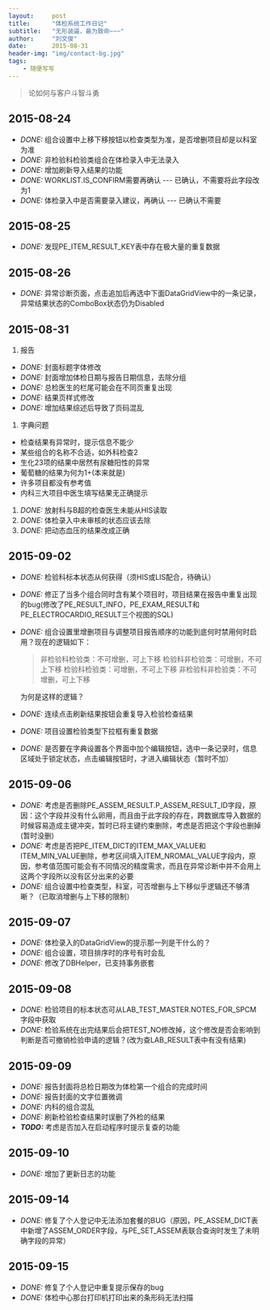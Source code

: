 ```yaml
---
layout:     post
title:      "体检系统工作日记"
subtitle:   "无形装逼，最为致命~~~"
author:     "刘文俊"
date:       2015-08-31
header-img: "img/contact-bg.jpg"
tags:
    - 随便写写
---
```


> 论如何与客户斗智斗勇

2015-08-24
--------------------------------------------------------------------
 - *DONE:* 组合设置中上移下移按钮以检查类型为准，是否增删项目却是以科室为准
 - *DONE:* 非检验科检验类组合在体检录入中无法录入
 - *DONE:* 增加刷新导入结果的功能
 - *DONE:* WORKLIST.IS_CONFIRM需要再确认 --- 已确认，不需要将此字段改为1
 - *DONE:* 体检录入中是否需要录入建议，再确认 --- 已确认不需要

<!-- more -->

2015-08-25
---------------------------------------------------------------------
 - *DONE:* 发现PE_ITEM_RESULT_KEY表中存在极大量的重复数据

2015-08-26
--------------------------------------------------------------------
 - *DONE:* 异常诊断页面，点击追加后再选中下面DataGridView中的一条记录，异常结果状态的ComboBox状态仍为Disabled

2015-08-31
-----------------------------------------------------------------
 1. 报告
  - *DONE:* 封面标题字体修改
  - *DONE:* 封面增加体检日期与报告日期信息，去除分组
  - *DONE:* 总检医生的栏尾可能会在不同页重复出现
  - *DONE:* 结果页样式修改
  - *DONE:* 增加结果综述后导致了页码混乱
 1. 字典问题
  - 检查结果有异常时，提示信息不能少
  - 某些组合的名称不合适，如外科检查2
  - 生化23项的结果中居然有尿糖阳性的异常
  - 葡萄糖的结果为何为1+(本来就是)
  - 许多项目都没有参考值
  - 内科三大项目中医生填写结果无正确提示
 1. *DONE:* 放射科与B超的检查医生未能从HIS读取
 1. *DONE:* 体检录入中未审核的状态应该去除
 1. *DONE:* 把动态血压的结果改成正确

2015-09-02
---------------------------
 - *DONE:* 检验科标本状态从何获得（须HIS或LIS配合，待确认）
 - *DONE:* 修正了当多个组合同时含有某个项目时，项目结果在报告中重复出现的bug(修改了PE_RESULT_INFO，PE_EXAM_RESULT和PE_ELECTROCARDIO_RESULT三个视图的SQL)
 - *DONE:* 组合设置里增删项目与调整项目报告顺序的功能到底何时禁用何时启用？现在的逻辑如下：

	> 非检验科检验类：不可增删，可上下移
	> 检验科非检验类：可增删，不可上下移
	> 检验科检验类：可增删，不可上下移
	> 非检验科非检验类：不可增删，可上下移

   为何是这样的逻辑？
 - *DONE:* 连续点击刷新结果按钮会重复导入检验检查结果
 - *DONE:* 项目设置检验类型下拉框有重复数据
 - *DONE:* 是否要在字典设置各个界面中加个编辑按钮，选中一条记录时，信息区域处于锁定状态，点击编辑按钮时，才进入编辑状态（暂时不加）

2015-09-06
---------------------------------
 - *DONE:* 考虑是否删除PE_ASSEM_RESULT.P_ASSEM_RESULT_ID字段，原因：这个字段并没有什么卵用，而且由于此字段的存在，跨数据库导入数据的时候容易造成主键冲突，暂时已将主键约束删除，考虑是否把这个字段也删掉(暂时没删)
 - *DONE:* 考虑是否把PE_ITEM_DICT的ITEM_MAX_VALUE和ITEM_MIN_VALUE删除，参考区间填入ITEM_NROMAL_VALUE字段内，原因，参考值范围可能会有不同情况的精度需求，而且在异常诊断中并不会用上这两个字段所以没有区分出来的必要
 - *DONE:* 组合设置中检查类型，科室，可否增删与上下移似乎逻辑还不够清晰？（已取消增删与上下移的限制）

2015-09-07
--------------------------------
 - *DONE:* 体检录入的DataGridView的提示那一列是干什么的？
 - *DONE:* 组合设置，项目排序时的序号有时会乱
 - *DONE:* 修改了DBHelper，已支持事务嵌套

2015-09-08
----------------------------------
 - *DONE:* 检验项目的标本状态可从LAB_TEST_MASTER.NOTES_FOR_SPCM字段中获取
 - *DONE:* 检验系统在出完结果后会把TEST_NO修改掉，这个修改是否会影响到判断是否可撤销检验申请的逻辑？(改为查LAB_RESULT表中有没有结果)

2015-09-09
---------------------------------
 - *DONE:* 报告封面将总检日期改为体检第一个组合的完成时间
 - *DONE:* 报告封面的文字位置微调
 - *DONE:* 内科的组合混乱
 - *DONE:* 刷新检验检查结果时误删了外检的结果
 - ***TODO:*** 考虑是否加入在启动程序时提示复查的功能

2015-09-10
--------------------------------
 - *DONE:* 增加了更新日志的功能

2015-09-14
-----------------------------------
 - *DONE:* 修复了个人登记中无法添加套餐的BUG（原因，PE_ASSEM_DICT表中新增了ASSEM_ORDER字段，与PE_SET_ASSEM表联合查询时发生了未明确字段的异常）

2015-09-15
---------------------
 - *DONE:* 修复了个人登记中重复提示保存的bug
 - *DONE:* 体检中心那台打印机打印出来的条形码无法扫描